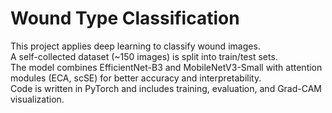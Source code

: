 # Wound Type Classification

This project applies deep learning to classify wound images.  
A self-collected dataset (~150 images) is split into train/test sets.  
The model combines EfficientNet-B3 and MobileNetV3-Small with attention modules (ECA, scSE) for better accuracy and interpretability.  
Code is written in PyTorch and includes training, evaluation, and Grad-CAM visualization.

